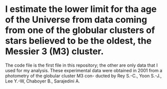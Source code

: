 
# I estimate the lower limit for tha age of the Universe from data coming from one of the globular clusters of stars believed to be the oldest, the Messier 3 (M3) cluster.
The code file is the first file in this repository; the other are only data that I used for my analysis. These experimental data were obtained in 2001 from a photometry of the globular cluster M3 con- ducted by Rey S.-C., Yoon S.-J., Lee Y.-W, Chaboyer B., Sarajedini A.
